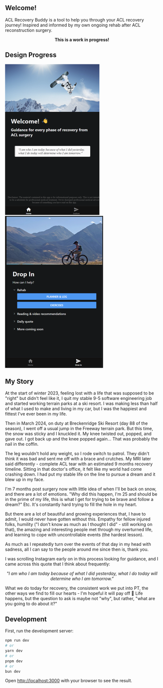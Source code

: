 ## Welcome!
ACL Recovery Buddy is a tool to help you through your ACL recovery journey! Inspired and informed by my own ongoing rehab after ACL reconstruction surgery.

<p align="center"><b>
This is a work in progress!
</b></p>

## Design Progress
![homepage](public/assets/home-page.png)
![dropinpage](public/assets/drop-in-page.png)

## My Story
At the start of winter 2023, feeling lost with a life that was supposed to be "right" but didn't feel like it, I quit my stable 9-5 software engineering job and started working terrain parks at a ski resort. I was making less than half of what I used to make and living in my car, but I was the happiest and fittest I've ever been in my life.

Then in March 2024, on duty at Breckenridge Ski Resort (day 88 of the season), I went off a usual jump in the Freeway terrain park. But this time, the snow was sticky and I knuckled it. My knee twisted out, popped, and gave out. I got back up and the knee popped again... That was probably the nail in the coffin.

The leg wouldn't hold any weight, so I rode switch to patrol. They didn't think it was bad and sent me off with a brace and crutches. My MRI later said differently - complete ACL tear with an estimated 9 months recovery timeline. Sitting in that doctor's office, it felt like my world had come crashing down. I had put my stable life on the line to pursue a dream and it blew up in my face.

I'm 7 months post surgery now with little idea of when I'll be back on snow, and there are a lot of emotions. "Why did this happen, I'm 25 and should be in the prime of my life, this is what I get for trying to be brave and follow a dream?" Etc. It's constantly hard trying to fill the hole in my heart.

But there are a lot of beautiful and growing experiences that, I have to admit, I would never have gotten without this. Empathy for fellow injured folks, humility ("I don't know as much as I thought I did" - still working on that), the amazing and interesting people met through my overturned life, and learning to cope with uncontrollable events (the hardest lesson).

As much as I repeatedly turn over the events of that day in my head with sadness, all I can say to the people around me since then is, thank you.

I was scrolling Instagram early on in this process looking for guidance, and I came across this quote that I think about frequently: 

<p align="center"><i>
"I am who I am today because of what I did yesterday, what I do today will determine who I am tomorrow."
</i></p>

What we do today for recovery, the consistent work we put into PT, the other ways we find to fill our hearts - I'm hopeful it will pay off 🙂 Life happens, but the question to ask is maybe not "why", but rather, "what are you going to do about it?"

## Development

First, run the development server:

```bash
npm run dev
# or
yarn dev
# or
pnpm dev
# or
bun dev
```

Open [http://localhost:3000](http://localhost:3000) with your browser to see the result.
